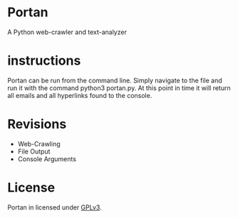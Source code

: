 # Portan
A Python web-crawler and text-analyzer

# instructions
Portan can be run from the command line. Simply navigate to the file and run it with the command python3 portan.py. At this point in time it will return all emails and all hyperlinks found to the console.

# Revisions
  - Web-Crawling
  - File Output
  - Console Arguments
  
# License
Portan in licensed under [GPLv3](LICENSE).
